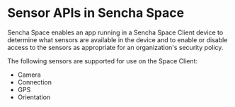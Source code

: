 # Sensor APIs in Sencha Space

Sencha Space enables an app running in a Sencha Space Client device
to determine what sensors are available in the device and to 
enable or disable access to the sensors as appropriate for an 
organization's security policy.

The following sensors are supported for use on the Space Client:

<ul>
<li>Camera</li>
<li>Connection</li>
<li>GPS</li>
<li>Orientation</li>
</ul>